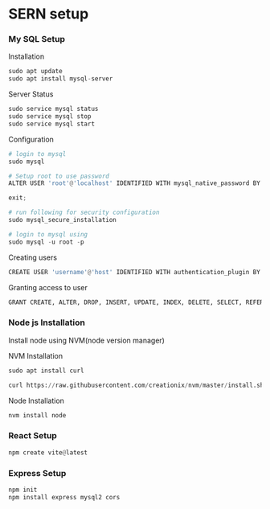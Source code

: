 # SERN setup

### My SQL Setup

Installation
```python
sudo apt update
sudo apt install mysql-server
```

Server Status
```python
sudo service mysql status
sudo service mysql stop
sudo service mysql start
```

Configuration
```python
# login to mysql
sudo mysql

# Setup root to use password
ALTER USER 'root'@'localhost' IDENTIFIED WITH mysql_native_password BY 'password';

exit;

# run following for security configuration
sudo mysql_secure_installation

# login to mysql using
sudo mysql -u root -p
```

Creating users
```python
CREATE USER 'username'@'host' IDENTIFIED WITH authentication_plugin BY 'password';
```

Granting access to user
```python
GRANT CREATE, ALTER, DROP, INSERT, UPDATE, INDEX, DELETE, SELECT, REFERENCES, RELOAD on *.* TO 'sammy'@'localhost';
```

### Node js Installation
Install node using NVM(node version manager)

NVM Installation
```python
sudo apt install curl 

curl https://raw.githubusercontent.com/creationix/nvm/master/install.sh | bash
```

Node Installation
```python
nvm install node 
```

### React Setup
```python
npm create vite@latest
```

### Express Setup
```python
npm init
npm install express mysql2 cors
```